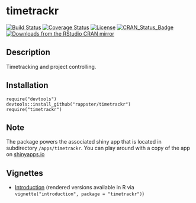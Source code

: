 timetrackr
======

[![Build Status](https://travis-ci.org/rappster/timetrackr.png)](https://travis-ci.org/rappster/timetrackr)
[![Coverage Status](https://img.shields.io/codecov/c/github/rappster/timetrackr/master.svg)](https://codecov.io/github/rappster/timetrackr?branch=master)
[![License](http://img.shields.io/badge/license-GPL%20%28%3E=%203%29-brightgreen.svg?style=flat)](http://www.gnu.org/licenses/gpl-3.0.html)
[![CRAN_Status_Badge](http://www.r-pkg.org/badges/version/timetrackr)](http://cran.r-project.org/package=timetrackr)
[![Downloads from the RStudio CRAN mirror](http://cranlogs.r-pkg.org/badges/timetrackr)](http://cran.rstudio.com/package=timetrackr)

## Description 

Timetracking and project controlling.

## Installation 

```
require("devtools")
devtools::install_github("rappster/timetrackr")
require("timetrackr")
```

## Note

The package powers the associated shiny app that is located in subdirectory `/apps/timetrackr`. You can play around with a copy of the app on [shinyapps.io](https://rappster.shinyapps.io/timetrackr)

## Vignettes

- [Introduction](https://github.com/rappster/timetrackr/tree/master/vignettes/introduction.Rmd) (rendered versions available in R via `vignette("introduction", package = "timetrackr")`)
